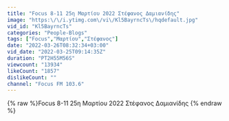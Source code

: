 ```yaml
---
title: "Focus 8-11 25η Μαρτίου 2022 Στέφανος Δαμιανίδης"
image: "https:\/\/i.ytimg.com\/vi\/Kl5BayrncTs\/hqdefault.jpg"
vid_id: "Kl5BayrncTs"
categories: "People-Blogs"
tags: ["Focus","Μαρτίου","Στέφανος"]
date: "2022-03-26T08:32:34+03:00"
vid_date: "2022-03-25T09:14:35Z"
duration: "PT2H55M56S"
viewcount: "13934"
likeCount: "1857"
dislikeCount: ""
channel: "Focus FM 103.6"
---
```

{% raw %}Focus 8-11 25η Μαρτίου 2022 Στέφανος Δαμιανίδης {% endraw %}
